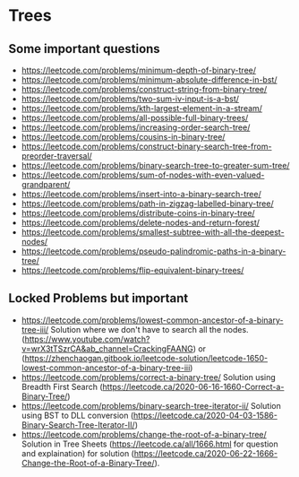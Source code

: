 # Trees

## Some important questions
- https://leetcode.com/problems/minimum-depth-of-binary-tree/
- https://leetcode.com/problems/minimum-absolute-difference-in-bst/
- https://leetcode.com/problems/construct-string-from-binary-tree/
- https://leetcode.com/problems/two-sum-iv-input-is-a-bst/
- https://leetcode.com/problems/kth-largest-element-in-a-stream/
- https://leetcode.com/problems/all-possible-full-binary-trees/
- https://leetcode.com/problems/increasing-order-search-tree/
- https://leetcode.com/problems/cousins-in-binary-tree/
- https://leetcode.com/problems/construct-binary-search-tree-from-preorder-traversal/
- https://leetcode.com/problems/binary-search-tree-to-greater-sum-tree/
- https://leetcode.com/problems/sum-of-nodes-with-even-valued-grandparent/
- https://leetcode.com/problems/insert-into-a-binary-search-tree/
- https://leetcode.com/problems/path-in-zigzag-labelled-binary-tree/
- https://leetcode.com/problems/distribute-coins-in-binary-tree/
- https://leetcode.com/problems/delete-nodes-and-return-forest/
- https://leetcode.com/problems/smallest-subtree-with-all-the-deepest-nodes/
- https://leetcode.com/problems/pseudo-palindromic-paths-in-a-binary-tree/
- https://leetcode.com/problems/flip-equivalent-binary-trees/

## Locked Problems but important
- https://leetcode.com/problems/lowest-common-ancestor-of-a-binary-tree-iii/
  Solution where we don't have to search all the nodes. (https://www.youtube.com/watch?v=wrX3tTSzrCA&ab_channel=CrackingFAANG) or (https://zhenchaogan.gitbook.io/leetcode-solution/leetcode-1650-lowest-common-ancestor-of-a-binary-tree-iii)
- https://leetcode.com/problems/correct-a-binary-tree/
  Solution using Breadth First Search (https://leetcode.ca/2020-06-16-1660-Correct-a-Binary-Tree/)
- https://leetcode.com/problems/binary-search-tree-iterator-ii/ Solution using BST to DLL conversion (https://leetcode.ca/2020-04-03-1586-Binary-Search-Tree-Iterator-II/)
- https://leetcode.com/problems/change-the-root-of-a-binary-tree/ Solution in Tree Sheets (https://leetcode.ca/all/1666.html for question and explaination) for solution (https://leetcode.ca/2020-06-22-1666-Change-the-Root-of-a-Binary-Tree/).